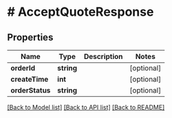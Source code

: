 # # AcceptQuoteResponse

## Properties

Name | Type | Description | Notes
------------ | ------------- | ------------- | -------------
**orderId** | **string** |  | [optional]
**createTime** | **int** |  | [optional]
**orderStatus** | **string** |  | [optional]

[[Back to Model list]](../../README.md#models) [[Back to API list]](../../README.md#endpoints) [[Back to README]](../../README.md)

